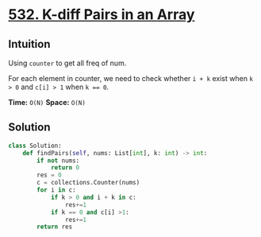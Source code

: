 # [532. K-diff Pairs in an Array](https://leetcode.com/problems/k-diff-pairs-in-an-array/)

## Intuition

Using `counter` to get all freq of num.

For each element in counter, we need to check whether `i + k` exist when `k > 0` and `c[i] > 1` when `k == 0`.

**Time:** `O(N)`
**Space:** `O(N)`

## Solution

```python
class Solution:
    def findPairs(self, nums: List[int], k: int) -> int:
        if not nums:
            return 0
        res = 0
        c = collections.Counter(nums)
        for i in c:
            if k > 0 and i + k in c:
                res+=1
            if k == 0 and c[i] >1:
                res+=1
        return res
```
